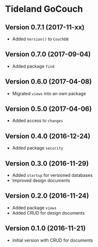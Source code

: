# Tideland GoCouch

## Version 0.7.1 (2017-11-xx)

- Added `Version()` to `CouchDB`

## Version 0.7.0 (2017-09-04)

- Added package `find`

## Version 0.6.0 (2017-04-08)

- Migrated `views` into an own package

## Version 0.5.0 (2017-04-06)

- Added access to `changes`

## Version 0.4.0 (2016-12-24)

- Added package `security`

## Version 0.3.0 (2016-11-29)

- Added `startup` for versioned databases
- Improved design documents

## Version 0.2.0 (2016-11-24)

- Added package `views`
- Added CRUD for design documents

## Version 0.1.0 (2016-11-21)

- Initial version with CRUD for documents
